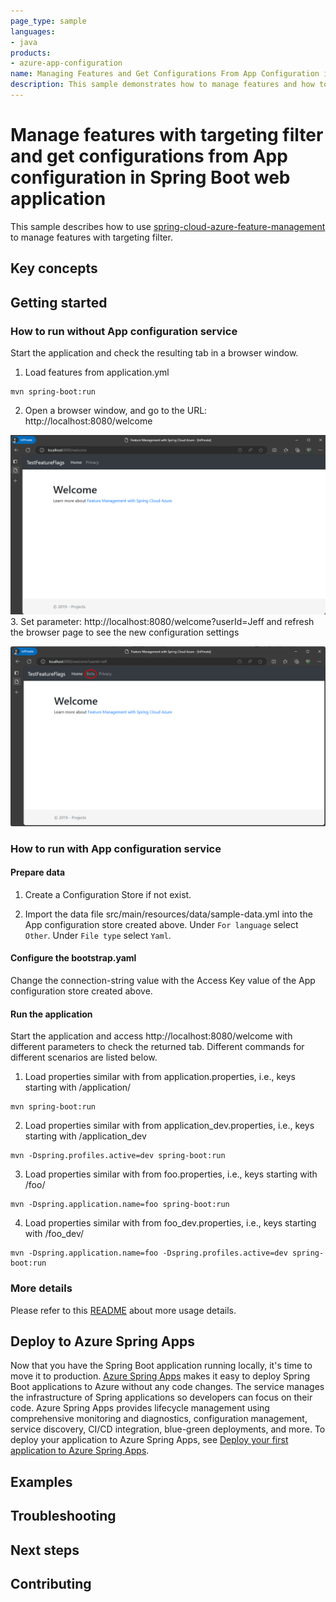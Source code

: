 ```yaml
---
page_type: sample
languages:
- java
products:
- azure-app-configuration
name: Managing Features and Get Configurations From App Configuration in Spring Boot Web Application
description: This sample demonstrates how to manage features and how to get configurations from App Configuration to Spring Environment in Spring Boot web application.
---
```


# Manage features with targeting filter and get configurations from App configuration in Spring Boot web application

This sample describes how to use [spring-cloud-azure-feature-management](https://github.com/Azure/azure-sdk-for-java/blob/main/sdk/spring/spring-cloud-azure-feature-management/README.md) to manage features with targeting filter.

## Key concepts
## Getting started



### How to run without App configuration service
Start the application and check the resulting tab in a browser window.

1. Load features from application.yml
```
mvn spring-boot:run
```

2. Open a browser window, and go to the URL: http://localhost:8080/welcome
   
![image](images/default-page.png)
3. Set parameter: http://localhost:8080/welcome?userId=Jeff and refresh the browser page to see the new configuration settings

![image](images/page-with-included-user-id.png)
### How to run with App configuration service

#### Prepare data

1. Create a Configuration Store if not exist.

2. Import the data file src/main/resources/data/sample-data.yml into the App configuration store created above. Under `For language` select `Other`. Under `File type` select `Yaml`.

#### Configure the bootstrap.yaml

Change the connection-string value with the Access Key value of the App configuration store created above.

#### Run the application
Start the application and access http://localhost:8080/welcome with different parameters to check the returned tab. Different commands for different scenarios are listed below.

1. Load properties similar with from application.properties, i.e., keys starting with /application/
```
mvn spring-boot:run
```

2. Load properties similar with from application_dev.properties, i.e., keys starting with /application_dev
```
mvn -Dspring.profiles.active=dev spring-boot:run
```

3. Load properties similar with from foo.properties, i.e., keys starting with /foo/
```
mvn -Dspring.application.name=foo spring-boot:run
```

4. Load properties similar with from foo_dev.properties, i.e., keys starting with /foo_dev/
```
mvn -Dspring.application.name=foo -Dspring.profiles.active=dev spring-boot:run
```

### More details

Please refer to this [README](https://github.com/Azure/azure-sdk-for-java/blob/main/sdk/spring/spring-cloud-azure-starter-appconfiguration-config/README.md) about more usage details. 

## Deploy to Azure Spring Apps

Now that you have the Spring Boot application running locally, it's time to move it to production. [Azure Spring Apps](https://learn.microsoft.com/azure/spring-apps/overview) makes it easy to deploy Spring Boot applications to Azure without any code changes. The service manages the infrastructure of Spring applications so developers can focus on their code. Azure Spring Apps provides lifecycle management using comprehensive monitoring and diagnostics, configuration management, service discovery, CI/CD integration, blue-green deployments, and more. To deploy your application to Azure Spring Apps, see [Deploy your first application to Azure Spring Apps](https://learn.microsoft.com/azure/spring-apps/quickstart?tabs=Azure-CLI).

## Examples
## Troubleshooting
## Next steps
## Contributing

<!-- LINKS -->

